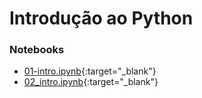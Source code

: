 # Introdução ao Python

### Notebooks

* [01-intro.ipynb](https://bit.ly/3mqze4t){:target="_blank"}
* [02_intro.ipynb](https://bit.ly/3EwyyTe){:target="_blank"}
